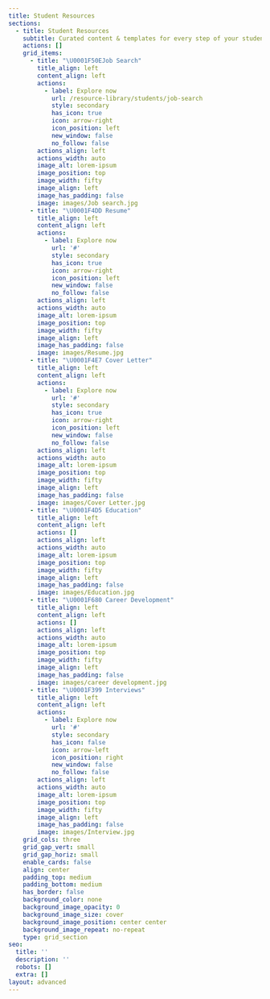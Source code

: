 ```yaml
---
title: Student Resources
sections:
  - title: Student Resources
    subtitle: Curated content & templates for every step of your student journey
    actions: []
    grid_items:
      - title: "\U0001F50EJob Search"
        title_align: left
        content_align: left
        actions:
          - label: Explore now
            url: /resource-library/students/job-search
            style: secondary
            has_icon: true
            icon: arrow-right
            icon_position: left
            new_window: false
            no_follow: false
        actions_align: left
        actions_width: auto
        image_alt: lorem-ipsum
        image_position: top
        image_width: fifty
        image_align: left
        image_has_padding: false
        image: images/Job search.jpg
      - title: "\U0001F4DD Resume"
        title_align: left
        content_align: left
        actions:
          - label: Explore now
            url: '#'
            style: secondary
            has_icon: true
            icon: arrow-right
            icon_position: left
            new_window: false
            no_follow: false
        actions_align: left
        actions_width: auto
        image_alt: lorem-ipsum
        image_position: top
        image_width: fifty
        image_align: left
        image_has_padding: false
        image: images/Resume.jpg
      - title: "\U0001F4E7 Cover Letter"
        title_align: left
        content_align: left
        actions:
          - label: Explore now
            url: '#'
            style: secondary
            has_icon: true
            icon: arrow-right
            icon_position: left
            new_window: false
            no_follow: false
        actions_align: left
        actions_width: auto
        image_alt: lorem-ipsum
        image_position: top
        image_width: fifty
        image_align: left
        image_has_padding: false
        image: images/Cover Letter.jpg
      - title: "\U0001F4D5 Education"
        title_align: left
        content_align: left
        actions: []
        actions_align: left
        actions_width: auto
        image_alt: lorem-ipsum
        image_position: top
        image_width: fifty
        image_align: left
        image_has_padding: false
        image: images/Education.jpg
      - title: "\U0001F680 Career Development"
        title_align: left
        content_align: left
        actions: []
        actions_align: left
        actions_width: auto
        image_alt: lorem-ipsum
        image_position: top
        image_width: fifty
        image_align: left
        image_has_padding: false
        image: images/career development.jpg
      - title: "\U0001F399️ Interviews"
        title_align: left
        content_align: left
        actions:
          - label: Explore now
            url: '#'
            style: secondary
            has_icon: false
            icon: arrow-left
            icon_position: right
            new_window: false
            no_follow: false
        actions_align: left
        actions_width: auto
        image_alt: lorem-ipsum
        image_position: top
        image_width: fifty
        image_align: left
        image_has_padding: false
        image: images/Interview.jpg
    grid_cols: three
    grid_gap_vert: small
    grid_gap_horiz: small
    enable_cards: false
    align: center
    padding_top: medium
    padding_bottom: medium
    has_border: false
    background_color: none
    background_image_opacity: 0
    background_image_size: cover
    background_image_position: center center
    background_image_repeat: no-repeat
    type: grid_section
seo:
  title: ''
  description: ''
  robots: []
  extra: []
layout: advanced
---
```

